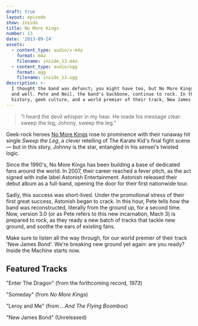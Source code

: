 ```yaml
---
draft: true
layout: episode
show: inside
title: No More Kings
number: 13
date: '2013-09-24'
assets:
  - content_type: audio/x-m4a
    format: m4a
    filename: inside_13.m4a
  - content_type: audio/ogg
    format: ogg
    filename: inside_13.ogg
description: >-
  I thought the band was defunct; you might have too, but No More Kings is alive
  and well. Pete and Neil, the band's backbone, continue to rock. In this hour,
  history, geek culture, and a world premier of their track, New James Bond.
---
```

> "I heard the devil whisper in my hear. He made his message clear: sweep the leg, Johnny, sweep the leg."

Geek-rock heroes [No More Kings](http://nomorekings.com) rose to prominence with their runaway hit single *Sweep the Leg*, a clever retelling of The Karate Kid's final fight scene &mdash; but in this story, Johnny is the star, entangled in his sensei's twisted logic.

Since the 1990's, No More Kings has been building a base of dedicated fans around the world. In 2007, their career reached a fever pitch, as the act signed with indie label Astonish Entertainment. Astonish released their debut album as a full-band, opening the door for their first nationwide tour.

Sadly, this success was short-lived. Under the promotional stress of their first great success, Astonish began to crack. In this hour, Pete tells how the band was reconstructed, literally from the ground up, for a second time. Now, version 3.0 (or as Pete refers to this new incarnation, Mach 3) is prepared to rock, as they ready a new batch of tracks that tackle new ground, and soothe the ears of existing fans.

Make sure to listen all the way through, for our world premier of their track 'New James Bond'. We're breaking new ground yet again: are you ready? Inside the Machine starts now.

## Featured Tracks

"Enter The Dragon" (from the forthcoming record, *1973*)

"Someday" (from *No More Kings*)

"Leroy and Me" (from *...And The Flying Boombox*)

"New James Bond" (Unreleased)